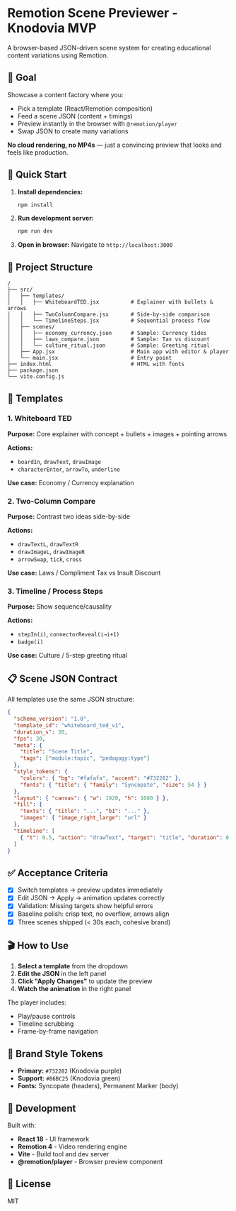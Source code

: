 # Remotion Scene Previewer - Knodovia MVP

A browser-based JSON-driven scene system for creating educational content variations using Remotion.

## 🎯 Goal

Showcase a content factory where you:
- Pick a template (React/Remotion composition)
- Feed a scene JSON (content + timings)
- Preview instantly in the browser with `@remotion/player`
- Swap JSON to create many variations

**No cloud rendering, no MP4s** — just a convincing preview that looks and feels like production.

## 🚀 Quick Start

1. **Install dependencies:**
   ```bash
   npm install
   ```

2. **Run development server:**
   ```bash
   npm run dev
   ```

3. **Open in browser:**
   Navigate to `http://localhost:3000`

## 📁 Project Structure

```
/
├── src/
│   ├── templates/
│   │   ├── WhiteboardTED.jsx          # Explainer with bullets & arrows
│   │   ├── TwoColumnCompare.jsx       # Side-by-side comparison
│   │   └── TimelineSteps.jsx          # Sequential process flow
│   ├── scenes/
│   │   ├── economy_currency.json      # Sample: Currency tides
│   │   ├── laws_compare.json          # Sample: Tax vs discount
│   │   └── culture_ritual.json        # Sample: Greeting ritual
│   ├── App.jsx                        # Main app with editor & player
│   └── main.jsx                       # Entry point
├── index.html                         # HTML with fonts
├── package.json
└── vite.config.js
```

## 🎨 Templates

### 1. Whiteboard TED
**Purpose:** Core explainer with concept + bullets + images + pointing arrows

**Actions:**
- `boardIn`, `drawText`, `drawImage`
- `characterEnter`, `arrowTo`, `underline`

**Use case:** Economy / Currency explanation

### 2. Two-Column Compare
**Purpose:** Contrast two ideas side-by-side

**Actions:**
- `drawTextL`, `drawTextR`
- `drawImageL`, `drawImageR`
- `arrowSwap`, `tick`, `cross`

**Use case:** Laws / Compliment Tax vs Insult Discount

### 3. Timeline / Process Steps
**Purpose:** Show sequence/causality

**Actions:**
- `stepIn(i)`, `connectorReveal(i→i+1)`
- `badge(i)`

**Use case:** Culture / 5-step greeting ritual

## 📋 Scene JSON Contract

All templates use the same JSON structure:

```json
{
  "schema_version": "1.0",
  "template_id": "whiteboard_ted_v1",
  "duration_s": 30,
  "fps": 30,
  "meta": {
    "title": "Scene Title",
    "tags": ["module:topic", "pedagogy:type"]
  },
  "style_tokens": {
    "colors": { "bg": "#fafafa", "accent": "#732282" },
    "fonts": { "title": { "family": "Syncopate", "size": 54 } }
  },
  "layout": { "canvas": { "w": 1920, "h": 1080 } },
  "fill": {
    "texts": { "title": "...", "b1": "..." },
    "images": { "image_right_large": "url" }
  },
  "timeline": [
    { "t": 0.5, "action": "drawText", "target": "title", "duration": 0.6 }
  ]
}
```

## ✅ Acceptance Criteria

- [x] Switch templates → preview updates immediately
- [x] Edit JSON → Apply → animation updates correctly
- [x] Validation: Missing targets show helpful errors
- [x] Baseline polish: crisp text, no overflow, arrows align
- [x] Three scenes shipped (< 30s each, cohesive brand)

## 🎬 How to Use

1. **Select a template** from the dropdown
2. **Edit the JSON** in the left panel
3. **Click "Apply Changes"** to update the preview
4. **Watch the animation** in the right panel

The player includes:
- Play/pause controls
- Timeline scrubbing
- Frame-by-frame navigation

## 🎨 Brand Style Tokens

- **Primary:** `#732282` (Knodovia purple)
- **Support:** `#86BC25` (Knodovia green)
- **Fonts:** Syncopate (headers), Permanent Marker (body)

## 🔧 Development

Built with:
- **React 18** - UI framework
- **Remotion 4** - Video rendering engine
- **Vite** - Build tool and dev server
- **@remotion/player** - Browser preview component

## 📝 License

MIT
